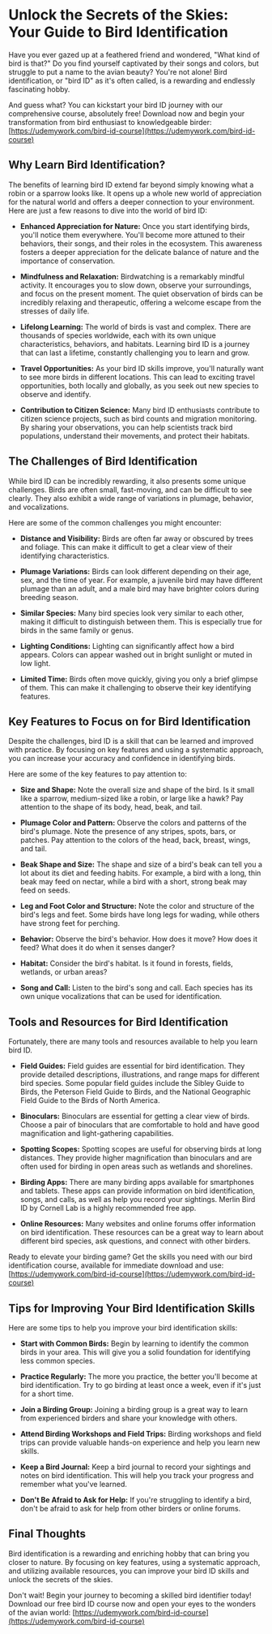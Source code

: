 # Unlock the Secrets of the Skies: Your Guide to Bird Identification

Have you ever gazed up at a feathered friend and wondered, "What kind of bird is that?" Do you find yourself captivated by their songs and colors, but struggle to put a name to the avian beauty? You're not alone! Bird identification, or "bird ID" as it's often called, is a rewarding and endlessly fascinating hobby.

And guess what? You can kickstart your bird ID journey with our comprehensive course, absolutely free! Download now and begin your transformation from bird enthusiast to knowledgeable birder: [https://udemywork.com/bird-id-course](https://udemywork.com/bird-id-course)

## Why Learn Bird Identification?

The benefits of learning bird ID extend far beyond simply knowing what a robin or a sparrow looks like. It opens up a whole new world of appreciation for the natural world and offers a deeper connection to your environment. Here are just a few reasons to dive into the world of bird ID:

*   **Enhanced Appreciation for Nature:** Once you start identifying birds, you'll notice them everywhere. You'll become more attuned to their behaviors, their songs, and their roles in the ecosystem. This awareness fosters a deeper appreciation for the delicate balance of nature and the importance of conservation.

*   **Mindfulness and Relaxation:** Birdwatching is a remarkably mindful activity. It encourages you to slow down, observe your surroundings, and focus on the present moment. The quiet observation of birds can be incredibly relaxing and therapeutic, offering a welcome escape from the stresses of daily life.

*   **Lifelong Learning:** The world of birds is vast and complex. There are thousands of species worldwide, each with its own unique characteristics, behaviors, and habitats. Learning bird ID is a journey that can last a lifetime, constantly challenging you to learn and grow.

*   **Travel Opportunities:** As your bird ID skills improve, you'll naturally want to see more birds in different locations. This can lead to exciting travel opportunities, both locally and globally, as you seek out new species to observe and identify.

*   **Contribution to Citizen Science:** Many bird ID enthusiasts contribute to citizen science projects, such as bird counts and migration monitoring. By sharing your observations, you can help scientists track bird populations, understand their movements, and protect their habitats.

## The Challenges of Bird Identification

While bird ID can be incredibly rewarding, it also presents some unique challenges. Birds are often small, fast-moving, and can be difficult to see clearly. They also exhibit a wide range of variations in plumage, behavior, and vocalizations.

Here are some of the common challenges you might encounter:

*   **Distance and Visibility:** Birds are often far away or obscured by trees and foliage. This can make it difficult to get a clear view of their identifying characteristics.

*   **Plumage Variations:** Birds can look different depending on their age, sex, and the time of year. For example, a juvenile bird may have different plumage than an adult, and a male bird may have brighter colors during breeding season.

*   **Similar Species:** Many bird species look very similar to each other, making it difficult to distinguish between them. This is especially true for birds in the same family or genus.

*   **Lighting Conditions:** Lighting can significantly affect how a bird appears. Colors can appear washed out in bright sunlight or muted in low light.

*   **Limited Time:** Birds often move quickly, giving you only a brief glimpse of them. This can make it challenging to observe their key identifying features.

## Key Features to Focus on for Bird Identification

Despite the challenges, bird ID is a skill that can be learned and improved with practice. By focusing on key features and using a systematic approach, you can increase your accuracy and confidence in identifying birds.

Here are some of the key features to pay attention to:

*   **Size and Shape:** Note the overall size and shape of the bird. Is it small like a sparrow, medium-sized like a robin, or large like a hawk? Pay attention to the shape of its body, head, beak, and tail.

*   **Plumage Color and Pattern:** Observe the colors and patterns of the bird's plumage. Note the presence of any stripes, spots, bars, or patches. Pay attention to the colors of the head, back, breast, wings, and tail.

*   **Beak Shape and Size:** The shape and size of a bird's beak can tell you a lot about its diet and feeding habits. For example, a bird with a long, thin beak may feed on nectar, while a bird with a short, strong beak may feed on seeds.

*   **Leg and Foot Color and Structure:** Note the color and structure of the bird's legs and feet. Some birds have long legs for wading, while others have strong feet for perching.

*   **Behavior:** Observe the bird's behavior. How does it move? How does it feed? What does it do when it senses danger?

*   **Habitat:** Consider the bird's habitat. Is it found in forests, fields, wetlands, or urban areas?

*   **Song and Call:** Listen to the bird's song and call. Each species has its own unique vocalizations that can be used for identification.

## Tools and Resources for Bird Identification

Fortunately, there are many tools and resources available to help you learn bird ID.

*   **Field Guides:** Field guides are essential for bird identification. They provide detailed descriptions, illustrations, and range maps for different bird species. Some popular field guides include the Sibley Guide to Birds, the Peterson Field Guide to Birds, and the National Geographic Field Guide to the Birds of North America.

*   **Binoculars:** Binoculars are essential for getting a clear view of birds. Choose a pair of binoculars that are comfortable to hold and have good magnification and light-gathering capabilities.

*   **Spotting Scopes:** Spotting scopes are useful for observing birds at long distances. They provide higher magnification than binoculars and are often used for birding in open areas such as wetlands and shorelines.

*   **Birding Apps:** There are many birding apps available for smartphones and tablets. These apps can provide information on bird identification, songs, and calls, as well as help you record your sightings. Merlin Bird ID by Cornell Lab is a highly recommended free app.

*   **Online Resources:** Many websites and online forums offer information on bird identification. These resources can be a great way to learn about different bird species, ask questions, and connect with other birders.

Ready to elevate your birding game? Get the skills you need with our bird identification course, available for immediate download and use: [https://udemywork.com/bird-id-course](https://udemywork.com/bird-id-course)

## Tips for Improving Your Bird Identification Skills

Here are some tips to help you improve your bird identification skills:

*   **Start with Common Birds:** Begin by learning to identify the common birds in your area. This will give you a solid foundation for identifying less common species.

*   **Practice Regularly:** The more you practice, the better you'll become at bird identification. Try to go birding at least once a week, even if it's just for a short time.

*   **Join a Birding Group:** Joining a birding group is a great way to learn from experienced birders and share your knowledge with others.

*   **Attend Birding Workshops and Field Trips:** Birding workshops and field trips can provide valuable hands-on experience and help you learn new skills.

*   **Keep a Bird Journal:** Keep a bird journal to record your sightings and notes on bird identification. This will help you track your progress and remember what you've learned.

*   **Don't Be Afraid to Ask for Help:** If you're struggling to identify a bird, don't be afraid to ask for help from other birders or online forums.

## Final Thoughts

Bird identification is a rewarding and enriching hobby that can bring you closer to nature. By focusing on key features, using a systematic approach, and utilizing available resources, you can improve your bird ID skills and unlock the secrets of the skies.

Don't wait! Begin your journey to becoming a skilled bird identifier today! Download our free bird ID course now and open your eyes to the wonders of the avian world: [https://udemywork.com/bird-id-course](https://udemywork.com/bird-id-course)
